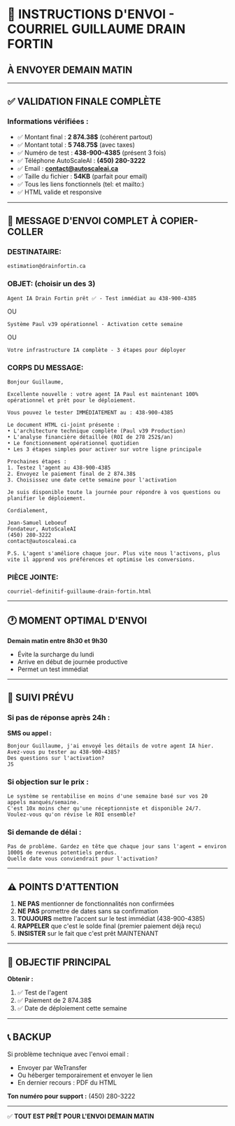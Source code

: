 # 📧 INSTRUCTIONS D'ENVOI - COURRIEL GUILLAUME DRAIN FORTIN
## À ENVOYER DEMAIN MATIN

---

## ✅ VALIDATION FINALE COMPLÈTE

### Informations vérifiées :
- ✅ Montant final : **2 874.38$** (cohérent partout)
- ✅ Montant total : **5 748.75$** (avec taxes)
- ✅ Numéro de test : **438-900-4385** (présent 3 fois)
- ✅ Téléphone AutoScaleAI : **(450) 280-3222**
- ✅ Email : **contact@autoscaleai.ca**
- ✅ Taille du fichier : **54KB** (parfait pour email)
- ✅ Tous les liens fonctionnels (tel: et mailto:)
- ✅ HTML valide et responsive

---

## 📨 MESSAGE D'ENVOI COMPLET À COPIER-COLLER

### **DESTINATAIRE:**
```
estimation@drainfortin.ca
```

### **OBJET:** (choisir un des 3)
```
Agent IA Drain Fortin prêt ✅ - Test immédiat au 438-900-4385
```
OU
```
Système Paul v39 opérationnel - Activation cette semaine
```
OU
```
Votre infrastructure IA complète - 3 étapes pour déployer
```

### **CORPS DU MESSAGE:**
```
Bonjour Guillaume,

Excellente nouvelle : votre agent IA Paul est maintenant 100% opérationnel et prêt pour le déploiement.

Vous pouvez le tester IMMÉDIATEMENT au : 438-900-4385

Le document HTML ci-joint présente :
• L'architecture technique complète (Paul v39 Production)
• L'analyse financière détaillée (ROI de 278 252$/an)
• Le fonctionnement opérationnel quotidien
• Les 3 étapes simples pour activer sur votre ligne principale

Prochaines étapes :
1. Testez l'agent au 438-900-4385
2. Envoyez le paiement final de 2 874.38$
3. Choisissez une date cette semaine pour l'activation

Je suis disponible toute la journée pour répondre à vos questions ou planifier le déploiement.

Cordialement,

Jean-Samuel Leboeuf
Fondateur, AutoScaleAI
(450) 280-3222
contact@autoscaleai.ca

P.S. L'agent s'améliore chaque jour. Plus vite nous l'activons, plus vite il apprend vos préférences et optimise les conversions.
```

### **PIÈCE JOINTE:**
```
courriel-definitif-guillaume-drain-fortin.html
```

---

## 🕐 MOMENT OPTIMAL D'ENVOI

**Demain matin entre 8h30 et 9h30**
- Évite la surcharge du lundi
- Arrive en début de journée productive
- Permet un test immédiat

---

## 📱 SUIVI PRÉVU

### Si pas de réponse après 24h :
**SMS ou appel :**
```
Bonjour Guillaume, j'ai envoyé les détails de votre agent IA hier. 
Avez-vous pu tester au 438-900-4385? 
Des questions sur l'activation?
JS
```

### Si objection sur le prix :
```
Le système se rentabilise en moins d'une semaine basé sur vos 20 appels manqués/semaine.
C'est 10x moins cher qu'une réceptionniste et disponible 24/7.
Voulez-vous qu'on révise le ROI ensemble?
```

### Si demande de délai :
```
Pas de problème. Gardez en tête que chaque jour sans l'agent = environ 1000$ de revenus potentiels perdus.
Quelle date vous conviendrait pour l'activation?
```

---

## ⚠️ POINTS D'ATTENTION

1. **NE PAS** mentionner de fonctionnalités non confirmées
2. **NE PAS** promettre de dates sans sa confirmation
3. **TOUJOURS** mettre l'accent sur le test immédiat (438-900-4385)
4. **RAPPELER** que c'est le solde final (premier paiement déjà reçu)
5. **INSISTER** sur le fait que c'est prêt MAINTENANT

---

## 🎯 OBJECTIF PRINCIPAL

**Obtenir :**
1. ✅ Test de l'agent
2. ✅ Paiement de 2 874.38$
3. ✅ Date de déploiement cette semaine

---

## 📞 BACKUP

Si problème technique avec l'envoi email :
- Envoyer par WeTransfer
- Ou héberger temporairement et envoyer le lien
- En dernier recours : PDF du HTML

**Ton numéro pour support :** (450) 280-3222

---

✅ **TOUT EST PRÊT POUR L'ENVOI DEMAIN MATIN**
